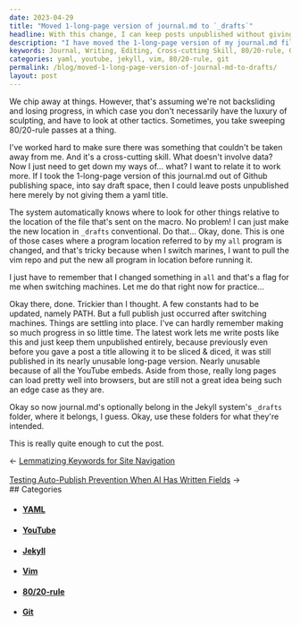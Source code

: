 ```yaml
---
date: 2023-04-29
title: "Moved 1-long-page version of journal.md to `_drafts`"
headline: With this change, I can keep posts unpublished without giving them a yaml title.
description: "I have moved the 1-long-page version of my journal.md file to the `_drafts` folder, allowing me to keep posts unpublished without giving them a yaml title. This is a great way to keep posts out of Github publishing space, while still allowing them to be sliced & diced."
keywords: Journal, Writing, Editing, Cross-cutting Skill, 80/20-rule, Github, Publishing, Yaml, Program, Vim, Repo, All Program, Marine, PATH, YouTube, Embeds, Browser, Jekyll, System, Folder
categories: yaml, youtube, jekyll, vim, 80/20-rule, git
permalink: /blog/moved-1-long-page-version-of-journal-md-to-drafts/
layout: post
---
```



We chip away at things. However, that's assuming we're not backsliding and
losing progress, in which case you don't necessarily have the luxury of
sculpting, and have to look at other tactics. Sometimes, you take sweeping
80/20-rule passes at a thing.

I've worked hard to make sure there was something that couldn't be taken away
from me. And it's a cross-cutting skill. What doesn't involve data? Now I just
need to get down my ways of... what? I want to relate it to work more. If I
took the 1-long-page version of this journal.md out of Github publishing space,
into say draft space, then I could leave posts unpublished here merely by not
giving them a yaml title.

The system automatically knows where to look for other things relative to the
location of the file that's sent on the macro. No problem! I can just make the
new location in `_drafts` conventional. Do that... Okay, done. This is one of
those cases where a program location referred to by my `all` program is
changed, and that's tricky because when I switch marines, I want to pull the
vim repo and put the new all program in location before running it.

I just have to remember that I changed something in `all` and that's a flag for
me when switching machines. Let me do that right now for practice...

Okay there, done. Trickier than I thought. A few constants had to be updated,
namely PATH. But a full publish just occurred after switching machines. Things
are settling into place. I've can hardly remember making so much progress in so
little time. The latest work lets me write posts like this and just keep them
unpublished entirely, because previously even before you gave a post a title
allowing it to be sliced & diced, it was still published in its nearly unusable
long-page version. Nearly unusable because of all the YouTube embeds. Aside
from those, really long pages can load pretty well into browsers, but are still
not a great idea being such an edge case as they are.

Okay so now journal.md's optionally belong in the Jekyll system's `_drafts`
folder, where it belongs, I guess. Okay, use these folders for what they're
intended. 

This is really quite enough to cut the post.


<div class="arrow-links"><div class="post-nav-prev"><span class="arrow">&larr;&nbsp;</span><a href="/blog/lemmatizing-keywords-for-site-navigation/">Lemmatizing Keywords for Site Navigation</a></div> &nbsp; <div class="post-nav-next"><a href="/blog/testing-auto-publish-prevention-when-ai-has-written-fields/">Testing Auto-Publish Prevention When AI Has Written Fields</a><span class="arrow">&nbsp;&rarr;</span></div></div>
## Categories

<ul>
<li><h4><a href='/yaml/'>YAML</a></h4></li>
<li><h4><a href='/youtube/'>YouTube</a></h4></li>
<li><h4><a href='/jekyll/'>Jekyll</a></h4></li>
<li><h4><a href='/vim/'>Vim</a></h4></li>
<li><h4><a href='/80-20-rule/'>80/20-rule</a></h4></li>
<li><h4><a href='/git/'>Git</a></h4></li></ul>